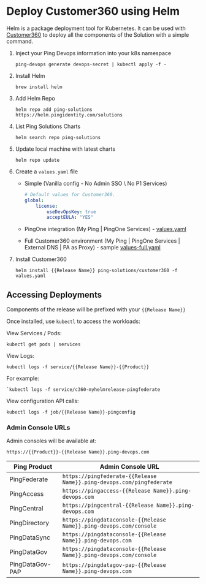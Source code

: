 # Deploy Customer360 using Helm

Helm is a package deployment tool for Kubernetes. It can be used with [Customer360](../Kubernetes) to deploy all the components of the Solution with a simple command.

1. Inject your Ping Devops information into your k8s namespace

    ```shell
    ping-devops generate devops-secret | kubectl apply -f -
    ```

2. Install Helm

    ```shell
    brew install helm
    ```

3. Add Helm Repo

    ```shell
    helm repo add ping-solutions https://helm.pingidentity.com/solutions
    ```

4. List Ping Solutions Charts

    ```shell
    helm search repo ping-solutions
    ```

5. Update local machine with latest charts

    ```shell
    helm repo update
    ```

6. Create a `values.yaml` file
    * Simple (Vanilla config - No Admin SSO \ No P1 Services)

        ```yaml
        # Default values for Customer360.
        global:
            license:
                useDevOpsKey: true
                acceptEULA: "YES"
        ```

    * PingOne integration (My Ping | PingOne Services) - [values.yaml](./values.yaml)
    * Full Customer360 environment (My Ping | PingOne Services | External DNS | PA as Proxy) -  sample [values-full.yaml](./values-full.yaml)

7. Install Customer360

    ```shell
    helm install {{Release Name}} ping-solutions/customer360 -f values.yaml
    ```

## Accessing Deployments

Components of the release will be prefixed with your `{{Release Name}}`

Once installed, use `kubectl` to access the workloads:

View Services / Pods:

```shell
kubectl get pods | services
```

View Logs:

```shell
kubectl logs -f service/{{Release Name}}-{{Product}}
```

For example:

```hell
`kubectl logs -f service/c360-myhelmrelease-pingfederate
```

View configuration API calls:

```shell
kubectl logs -f job/{{Release Name}}-pingconfig
```

### Admin Console URLs

Admin consoles will be available at:

`https://{{Product}}-{{Release Name}}.ping-devops.com`

| Ping Product | Admin Console URL |
| ----- | ----- |
| PingFederate | `https://pingfederate-{{Release Name}}.ping-devops.com/pingfederate` |
| PingAccess | `https://pingaccess-{{Release Name}}.ping-devops.com` |
| PingCentral | `https://pingcentral-{{Release Name}}.ping-devops.com` |
| PingDirectory | `https://pingdataconsole-{{Release Name}}.ping-devops.com/console` |
| PingDataSync | `https://pingdataconsole-{{Release Name}}.ping-devops.com` |
| PingDataGov | `https://pingdataconsole-{{Release Name}}.ping-devops.com/console` |
| PingDataGov-PAP | `https://pingdatagov-pap-{{Release Name}}.ping-devops.com` |
